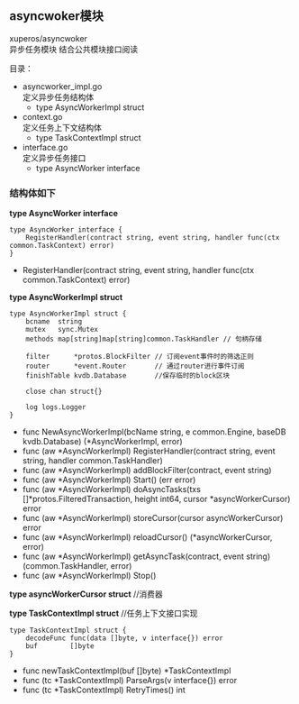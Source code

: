 ## asyncwoker模块  
xuperos/asyncwoker  
异步任务模块  结合公共模块接口阅读

目录：  
- asyncworker_impl.go  
    定义异步任务结构体
    * type AsyncWorkerImpl struct
- context.go  
    定义任务上下文结构体
    * type TaskContextImpl struct
- interface.go  
    定义异步任务接口
    * type AsyncWorker interface

### 结构体如下      
**type AsyncWorker interface**  
```
type AsyncWorker interface {
    RegisterHandler(contract string, event string, handler func(ctx common.TaskContext) error)
}
```
* RegisterHandler(contract string, event string, handler func(ctx common.TaskContext) error)  
    
**type AsyncWorkerImpl struct** 
```
type AsyncWorkerImpl struct {
    bcname  string
    mutex   sync.Mutex
    methods map[string]map[string]common.TaskHandler // 句柄存储

    filter      *protos.BlockFilter // 订阅event事件时的筛选正则
    router      *event.Router       // 通过router进行事件订阅
    finishTable kvdb.Database       //保存临时的block区块

    close chan struct{}

    log logs.Logger
}
``` 
* func NewAsyncWorkerImpl(bcName string, e common.Engine, baseDB kvdb.Database) (*AsyncWorkerImpl, error)  
* func (aw *AsyncWorkerImpl) RegisterHandler(contract string, event string, handler common.TaskHandler)   
* func (aw *AsyncWorkerImpl) addBlockFilter(contract, event string)   
* func (aw *AsyncWorkerImpl) Start() (err error)   
* func (aw *AsyncWorkerImpl) doAsyncTasks(txs []*protos.FilteredTransaction, height int64, cursor *asyncWorkerCursor) error  
* func (aw *AsyncWorkerImpl) storeCursor(cursor asyncWorkerCursor) error  
* func (aw *AsyncWorkerImpl) reloadCursor() (*asyncWorkerCursor, error)   
* func (aw *AsyncWorkerImpl) getAsyncTask(contract, event string) (common.TaskHandler, error)  
* func (aw *AsyncWorkerImpl) Stop()  

**type asyncWorkerCursor struct**  //消费器

**type TaskContextImpl struct**  //任务上下文接口实现
```
type TaskContextImpl struct {
    decodeFunc func(data []byte, v interface{}) error
    buf        []byte
} 
```
* func newTaskContextImpl(buf []byte) *TaskContextImpl  
* func (tc *TaskContextImpl) ParseArgs(v interface{}) error  
* func (tc *TaskContextImpl) RetryTimes() int  